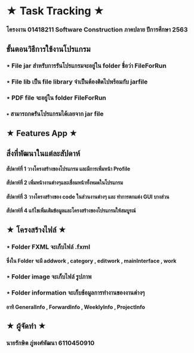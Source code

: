 # ★ Task Tracking ★
### โครงงาน 01418211 Software Construction ภาคปลาย ปีการศึกษา 2563

## ขั้นตอนวิธีการใช้งานโปรแกรม
### ⋆ File jar สำหรับการรันโปรแกรมจะอยู่ใน folder ชื่อว่า FileForRun 
### ⋆ File lib เป็น file library จำเป็นต้องติดไปพร้อมกับ jarfile 
### ⋆ PDF file จะอยู่ใน folder FileForRun 
### ⋆ สามารถกดรันโปรแกรมได้เลยจาก jar file

## ★ Features App ★

## สิ่งที่พัฒนาในแต่ละสัปดาห์
#### สัปดาห์ที่ 1 วางโครงสร้างของโปรแกรม และมีการเพิ่มหน้า Profile
#### สัปดาห์ที่ 2 เพิ่มหน้างานต่างๆและเชื่อมหน้าทั้งหมดในโปรแกรม
#### สัปดาห์ที่ 3 วางโครงสร้างของ code ในส่วนงานต่างๆ และ ทำการตกแต่ง GUI บางส่วน
#### สัปดาห์ที่ 4 แก้ไขเพิ่มเติมข้อมูลและโครงสร้างของโปรแกรมให้สมบูรณ์

## ★ โครงสร้างไฟล์ ★
### ⋆ Folder FXML จะเก็บไฟล์ .fxml
#### ซึ่งใน Folder จะมี addwork , category , editwork , mainInterface , work
### ⋆ Folder image จะเก็บไฟล์ รูปภาพ
### ⋆ Folder information จะเก็บข้อมูลการทำงานของงานต่างๆ 
#### อาทิ GeneralInfo , ForwardInfo , WeeklyInfo , ProjectInfo

## ★ ผู้จัดทำ ★
### นายรักษิต ภู่พงศ์พัฒนา 6110450910
